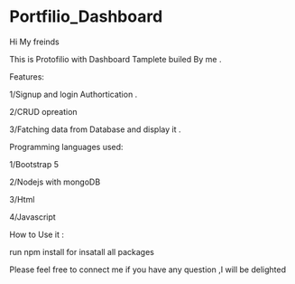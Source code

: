 # Portfilio_Dashboard
Hi My freinds 

This is Protofilio with Dashboard Tamplete builed By me .

Features:

1/Signup and login Authortication .

2/CRUD opreation 

3/Fatching data from Database and display it .

Programming languages used:

1/Bootstrap 5

2/Nodejs with mongoDB

3/Html

4/Javascript

How to Use it :

run npm install for insatall all packages


Please feel free to connect me if you have any question ,I will be delighted
